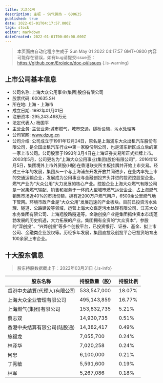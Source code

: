 ```yaml
---
title: 大众公用
description: 主板 - 供气供热 - 600635
published: true
date: 2022-05-01T04:17:57.000Z
tags: stock
editor: markdown
dateCreated: 2022-01-01T00:00:00.000Z
---
```


> 本页面由自动化程序生成于 Sun May 01 2022 04:17:57 GMT+0800
> 内容可能存在错误，如有bug请提交issue至：https://github.com/Eroleice/doc-pi/issues
{.is-warning}

## 上市公司基本信息
- 公司名称: 上海大众公用事业(集团)股份有限公司
- 股票代码: 600635.SH
- 所在地: 上海 - 上海市
- 成立日期: 1992年01月01日
- 注册资本: 295,243.468万元
- 法定代表人: 杨国平
- 主营业务: 主营业务:城市燃气，城市交通，隧桥设施，污水处理等
- 公司官网: www.dzug.cn
- 公司介绍: 公司成立于1991年12月24日，原名是上海浦东大众出租汽车股份有限公司，是全国出租汽车行业中第一家股份制公司，也是浦东新区成立后的第一家上市公司。公司股票于1993年3月4日在上海证券交易所正式挂牌上市。2003年5月，公司更名为“上海大众公用事业(集团)股份有限公司”，2016年12月5日，集团境外上市外资股(H股)在香港联交所主板挂牌并开始上市交易。经过三十年的发展，集团从一个与上海浦东开发开放共同进步，在业内率先上市的交通运输企业，发展成为公用事业与金融创投齐头并进的投资控股型企业。燃气产业为“大众公用”大力发展的核心产业。控股企业上海大众燃气有限公司是一家集燃气输配、销售和服务于一体的大型城市燃气运营企业，占上海燃气销售市场近40%的市场份额，拥有近200万户燃气用户，6500余公里燃气地下管网。环境市政产业是“大众公用”发展迅速的产业板块。目前已投资污水处理、隧道、公路建设等领域，运营上海大众嘉定污水处理有限公司、江苏大众水务集团有限公司、上海翔殷路隧道等。金融创投产业是集团抓住资本市场蓬勃发展的历史机遇，大力拓展的产业。集团拥有全资的“大众资本”，参股的“深创投”、“兴烨创投”等多个创投平台，已投资银行、证券、基金、拟上市公司、金融类企业股权等。历经多年发展，集团直投及创投平台已投资培育出100余家上市企业。


## 十大股东信息
> 股东持股数据截止于：2022年03月31日
{.is-info}

| 股东名称 | 持股数量（股） | 持股比例 |
| --- | --- | --- |
| 香港中央结算(代理人)有限公司 | 533,547,000 | 18.07% |
| 上海大众企业管理有限公司 | 495,143,859 | 16.77% |
| 上海燃气(集团)有限公司 | 153,832,735 | 5.21% |
| 蔡志双 | 14,930,735 | 0.51% |
| 香港中央结算有限公司(陆股通) | 14,382,417 | 0.49% |
| 施福龙 | 7,055,700 | 0.24% |
| 林泽华 | 7,020,258 | 0.24% |
| 何忠 | 6,100,000 | 0.21% |
| 丁秀敏 | 5,591,600 | 0.19% |
| 林军 | 5,267,086 | 0.18% |




